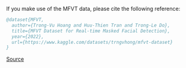 If you make use of the MFVT data, please cite the following reference:

``` bibtex 
@dataset{MFVT,
  author={Trong-Vu Hoang and Huu-Thien Tran and Trong-Le Do},
  title={MFVT Dataset for Real-time Masked Facial Detection},
  year={2022},
  url={https://www.kaggle.com/datasets/trngvhong/mfvt-dataset}
}
```

[Source](https://www.kaggle.com/datasets/trngvhong/mfvt-dataset)